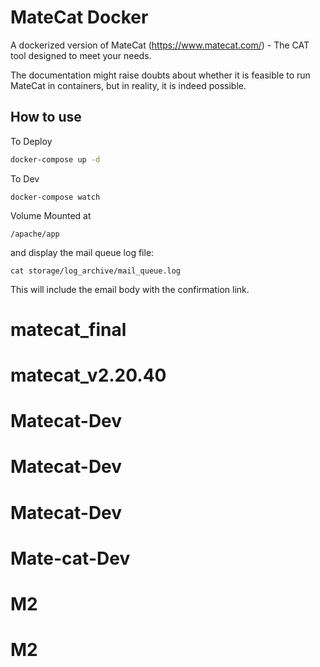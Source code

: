 # MateCat Docker

A dockerized version of MateCat (https://www.matecat.com/) - The CAT tool designed to meet your needs.

The documentation might raise doubts about whether it is feasible to run MateCat in containers, but in reality, it is indeed possible.

## How to use


To Deploy

```bash
docker-compose up -d
```
To Dev

```
docker-compose watch
```
Volume Mounted at

```
/apache/app
```
and display the mail queue log file:

```
cat storage/log_archive/mail_queue.log
```

This will include the email body with the confirmation link.
# matecat_final
# matecat_v2.20.40
# Matecat-Dev
# Matecat-Dev
# Matecat-Dev
# Mate-cat-Dev
# M2
# M2
